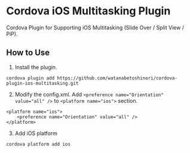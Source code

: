 # Cordova iOS Multitasking Plugin

Cordova Plugin for Supporting iOS Multitasking (Slide Over / Split View / PiP).

## How to Use

1. Install the plugin.
```
cordova plugin add https://github.com/watanabetoshinori/cordova-plugin-ios-multitasking.git
```

2. Modify the config.xml. Add `<preference name="Orientation" value="all" />` to `<platform name="ios">` section.
```
<platform name="ios">
	<preference name="Orientation" value="all" />
</platform>
```

3. Add iOS platform
```
cordova platform add ios
```
